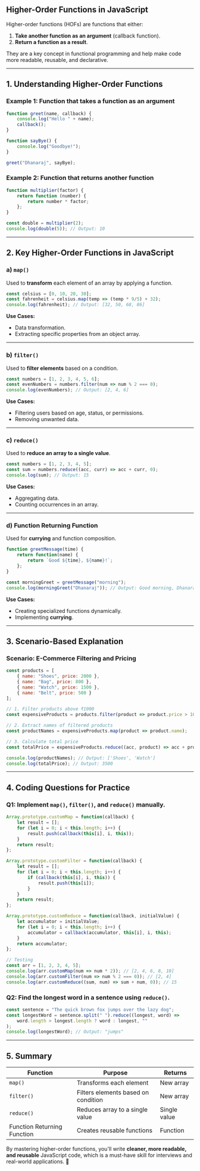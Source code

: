 ## **Higher-Order Functions in JavaScript**

Higher-order functions (HOFs) are functions that either:
1. **Take another function as an argument** (callback function).
2. **Return a function as a result**.

They are a key concept in functional programming and help make code more readable, reusable, and declarative.

---

## **1. Understanding Higher-Order Functions**

### **Example 1: Function that takes a function as an argument**
```javascript
function greet(name, callback) {
    console.log("Hello " + name);
    callback();
}

function sayBye() {
    console.log("Goodbye!");
}

greet("Dhanaraj", sayBye);
```

### **Example 2: Function that returns another function**
```javascript
function multiplier(factor) {
    return function (number) {
        return number * factor;
    };
}

const double = multiplier(2);
console.log(double(5)); // Output: 10
```

---

## **2. Key Higher-Order Functions in JavaScript**

### **a) `map()`**
Used to **transform** each element of an array by applying a function.

```javascript
const celsius = [0, 10, 20, 30];
const fahrenheit = celsius.map(temp => (temp * 9/5) + 32);
console.log(fahrenheit); // Output: [32, 50, 68, 86]
```

**Use Cases:**
- Data transformation.
- Extracting specific properties from an object array.

---

### **b) `filter()`**
Used to **filter elements** based on a condition.

```javascript
const numbers = [1, 2, 3, 4, 5, 6];
const evenNumbers = numbers.filter(num => num % 2 === 0);
console.log(evenNumbers); // Output: [2, 4, 6]
```

**Use Cases:**
- Filtering users based on age, status, or permissions.
- Removing unwanted data.

---

### **c) `reduce()`**
Used to **reduce an array to a single value**.

```javascript
const numbers = [1, 2, 3, 4, 5];
const sum = numbers.reduce((acc, curr) => acc + curr, 0);
console.log(sum); // Output: 15
```

**Use Cases:**
- Aggregating data.
- Counting occurrences in an array.

---

### **d) Function Returning Function**
Used for **currying** and function composition.

```javascript
function greetMessage(time) {
    return function(name) {
        return `Good ${time}, ${name}!`;
    };
}

const morningGreet = greetMessage("morning");
console.log(morningGreet("Dhanaraj")); // Output: Good morning, Dhanaraj!
```

**Use Cases:**
- Creating specialized functions dynamically.
- Implementing **currying**.

---

## **3. Scenario-Based Explanation**

### **Scenario: E-Commerce Filtering and Pricing**

```javascript
const products = [
    { name: "Shoes", price: 2000 },
    { name: "Bag", price: 800 },
    { name: "Watch", price: 1500 },
    { name: "Belt", price: 500 }
];

// 1. Filter products above ₹1000
const expensiveProducts = products.filter(product => product.price > 1000);

// 2. Extract names of filtered products
const productNames = expensiveProducts.map(product => product.name);

// 3. Calculate total price
const totalPrice = expensiveProducts.reduce((acc, product) => acc + product.price, 0);

console.log(productNames); // Output: ['Shoes', 'Watch']
console.log(totalPrice); // Output: 3500
```

---

## **4. Coding Questions for Practice**

### **Q1: Implement `map()`, `filter()`, and `reduce()` manually.**

```javascript
Array.prototype.customMap = function(callback) {
    let result = [];
    for (let i = 0; i < this.length; i++) {
        result.push(callback(this[i], i, this));
    }
    return result;
};

Array.prototype.customFilter = function(callback) {
    let result = [];
    for (let i = 0; i < this.length; i++) {
        if (callback(this[i], i, this)) {
            result.push(this[i]);
        }
    }
    return result;
};

Array.prototype.customReduce = function(callback, initialValue) {
    let accumulator = initialValue;
    for (let i = 0; i < this.length; i++) {
        accumulator = callback(accumulator, this[i], i, this);
    }
    return accumulator;
};

// Testing
const arr = [1, 2, 3, 4, 5];
console.log(arr.customMap(num => num * 2)); // [2, 4, 6, 8, 10]
console.log(arr.customFilter(num => num % 2 === 0)); // [2, 4]
console.log(arr.customReduce((sum, num) => sum + num, 0)); // 15
```

### **Q2: Find the longest word in a sentence using `reduce()`.**

```javascript
const sentence = "The quick brown fox jumps over the lazy dog";
const longestWord = sentence.split(" ").reduce((longest, word) => 
    word.length > longest.length ? word : longest, ""
);
console.log(longestWord); // Output: "jumps"
```

---

## **5. Summary**

| Function | Purpose | Returns |
|----------|---------|---------|
| `map()` | Transforms each element | New array |
| `filter()` | Filters elements based on condition | New array |
| `reduce()` | Reduces array to a single value | Single value |
| Function Returning Function | Creates reusable functions | Function |

By mastering higher-order functions, you'll write **cleaner, more readable, and reusable** JavaScript code, which is a must-have skill for interviews and real-world applications. 🚀
